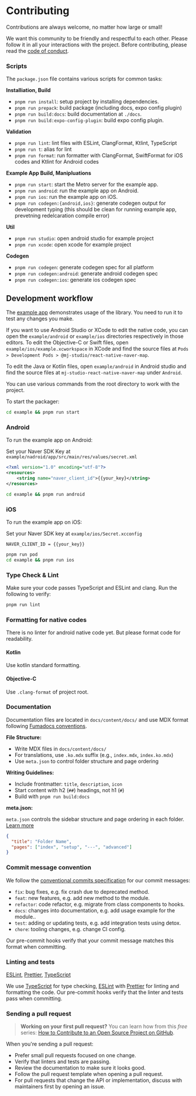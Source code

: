 # Contributing

Contributions are always welcome, no matter how large or small!

We want this community to be friendly and respectful to each other. Please follow it in all your interactions with the project. Before contributing, please read the [code of conduct](./CODE_OF_CONDUCT.md).

### Scripts

The `package.json` file contains various scripts for common tasks:

**Installiation, Build**

- `pnpm run install`: setup project by installing dependencies.
- `pnpm run prepack`: build package (including docs, expo config plugin)
- `pnpm run build:docs`: build documentation at `./docs`.
- `pnpm run build:expo-config-plugin`: build expo config plugin.

**Validation**

- `pnpm run lint`: lint files with ESLint, ClangFormat, Ktlint, TypeScript
- `pnpm run t`: alias for lint
- `pnpm run format`: run formatter with ClangFormat, SwiftFormat for iOS codes and Ktlint for Android codes

**Example App Build, Manipluations**

- `pnpm run start`: start the Metro server for the example app.
- `pnpm run android`: run the example app on Android.
- `pnpm run ios`: run the example app on iOS.
- `pnpm run codegen:{android,ios}`: generate codegen output for development typing (this should be clean for running example app, prevetning redelcaration compile error)

**Util**

- `pnpm run studio`: open android studio for example project
- `pnpm run xcode`: open xcode for example project

**Codegen**

- `pnpm run codegen`: generate codegen spec for all platform
- `pnpm run codegen:android`: generate android codegen spec
- `pnpm run codegen:ios`: generate ios codegen spec

## Development workflow

The [example app](/example/) demonstrates usage of the library. You need to run it to test any changes you make.

If you want to use Android Studio or XCode to edit the native code, you can open the `example/android` or `example/ios` directories respectively in those editors. To edit the Objective-C or Swift files, open `example/ios/example.xcworkspace` in XCode and find the source files at `Pods > Development Pods > @mj-studio/react-native-naver-map`.

To edit the Java or Kotlin files, open `example/android` in Android studio and find the source files at `mj-studio-react-native-naver-map` under `Android`.

You can use various commands from the root directory to work with the project.

To start the packager:

```sh
cd example && pnpm run start
```

### Android

To run the example app on Android:

Set your Naver SDK Key at `example/nadroid/app/src/main/res/values/secret.xml`
```xml
<?xml version="1.0" encoding="utf-8"?>
<resources>
    <string name="naver_client_id">{{your_key}</string>
</resources>
```

```sh
cd example && pnpm run android
```

### iOS

To run the example app on iOS:

Set your Naver SDK key at `example/ios/Secret.xcconfig`

```
NAVER_CLIENT_ID = {{your_key}}
```

```sh
pnpm run pod
cd example && pnpm run ios
```

### Type Check & Lint

Make sure your code passes TypeScript and ESLint and clang. Run the following to verify:

```sh
pnpm run lint
```

### Formatting for native codes

There is no linter for android native code yet. But please format code for readability.

#### Kotlin

Use kotlin standard formatting.

#### Objective-C

Use `.clang-format` of project root.

### Documentation

Documentation files are located in `docs/content/docs/` and use MDX format following [Fumadocs conventions](https://fumadocs.dev).

**File Structure:**
- Write MDX files in `docs/content/docs/`
- For translations, use `.ko.mdx` suffix (e.g., `index.mdx`, `index.ko.mdx`)
- Use `meta.json` to control folder structure and page ordering

**Writing Guidelines:**
- Include frontmatter: `title`, `description`, `icon`
- Start content with h2 (`##`) headings, not h1 (`#`)
- Build with `pnpm run build:docs`

**meta.json:**

`meta.json` controls the sidebar structure and page ordering in each folder. [Learn more](https://fumadocs.dev/docs/ui/page-conventions#metajson)

```json
{
  "title": "Folder Name",
  "pages": ["index", "setup", "---", "advanced"]
}
```

### Commit message convention

We follow the [conventional commits specification](https://www.conventionalcommits.org/en) for our commit messages:

- `fix`: bug fixes, e.g. fix crash due to deprecated method.
- `feat`: new features, e.g. add new method to the module.
- `refactor`: code refactor, e.g. migrate from class components to hooks.
- `docs`: changes into documentation, e.g. add usage example for the module..
- `test`: adding or updating tests, e.g. add integration tests using detox.
- `chore`: tooling changes, e.g. change CI config.

Our pre-commit hooks verify that your commit message matches this format when committing.

### Linting and tests

[ESLint](https://eslint.org/), [Prettier](https://prettier.io/), [TypeScript](https://www.typescriptlang.org/)

We use [TypeScript](https://www.typescriptlang.org/) for type checking, [ESLint](https://eslint.org/) with [Prettier](https://prettier.io/) for linting and formatting the code.
Our pre-commit hooks verify that the linter and tests pass when committing.

### Sending a pull request

> **Working on your first pull request?** You can learn how from this _free_ series: [How to Contribute to an Open Source Project on GitHub](https://app.egghead.io/playlists/how-to-contribute-to-an-open-source-project-on-github).

When you're sending a pull request:

- Prefer small pull requests focused on one change.
- Verify that linters and tests are passing.
- Review the documentation to make sure it looks good.
- Follow the pull request template when opening a pull request.
- For pull requests that change the API or implementation, discuss with maintainers first by opening an issue.
